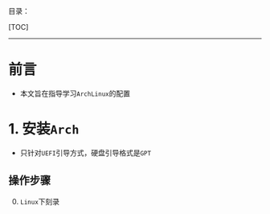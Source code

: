 目录：

[TOC]

***

# 前言

- 本文旨在指导学习`ArchLinux`的配置

# 1. 安装`Arch`

- 只针对`UEFI`引导方式，硬盘引导格式是`GPT`

## 操作步骤

0. `Linux`下刻录